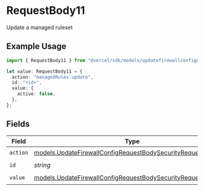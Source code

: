 # RequestBody11

Update a managed ruleset

## Example Usage

```typescript
import { RequestBody11 } from "@vercel/sdk/models/updatefirewallconfigop.js";

let value: RequestBody11 = {
  action: "managedRules.update",
  id: "<id>",
  value: {
    active: false,
  },
};
```

## Fields

| Field                                                                                                                                | Type                                                                                                                                 | Required                                                                                                                             | Description                                                                                                                          |
| ------------------------------------------------------------------------------------------------------------------------------------ | ------------------------------------------------------------------------------------------------------------------------------------ | ------------------------------------------------------------------------------------------------------------------------------------ | ------------------------------------------------------------------------------------------------------------------------------------ |
| `action`                                                                                                                             | [models.UpdateFirewallConfigRequestBodySecurityRequest11Action](../models/updatefirewallconfigrequestbodysecurityrequest11action.md) | :heavy_check_mark:                                                                                                                   | N/A                                                                                                                                  |
| `id`                                                                                                                                 | *string*                                                                                                                             | :heavy_check_mark:                                                                                                                   | N/A                                                                                                                                  |
| `value`                                                                                                                              | [models.UpdateFirewallConfigRequestBodySecurityRequest11Value](../models/updatefirewallconfigrequestbodysecurityrequest11value.md)   | :heavy_check_mark:                                                                                                                   | N/A                                                                                                                                  |